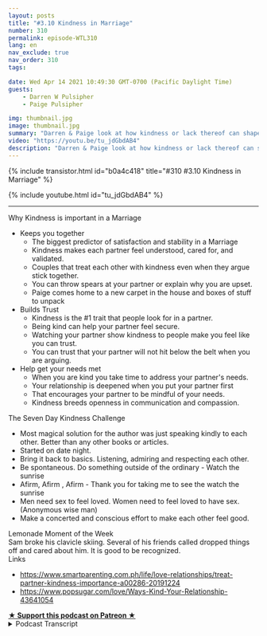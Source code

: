 ```yaml
---
layout: posts
title: "#3.10 Kindness in Marriage"
number: 310
permalink: episode-WTL310
lang: en
nav_exclude: true
nav_order: 310
tags:

date: Wed Apr 14 2021 10:49:30 GMT-0700 (Pacific Daylight Time)
guests:
    - Darren W Pulsipher
    - Paige Pulsipher

img: thumbnail.jpg
image: thumbnail.jpg
summary: "Darren & Paige look at how kindness or lack thereof can shape a marriage relationship. It does not mean that they don't have disagreements, but they show how kindness can still be a part of everything."
video: "https://youtu.be/tu_jdGbdAB4"
description: "Darren & Paige look at how kindness or lack thereof can shape a marriage relationship. It does not mean that they don't have disagreements, but they show how kindness can still be a part of everything."
---
```


<div>
{% include transistor.html id="b0a4c418" title="#310 #3.10 Kindness in Marriage" %}

{% include youtube.html id="tu_jdGbdAB4" %}
</div>

---

<html><head></head><body><div>Why Kindness is important in a Marriage</div><ul><li>Keeps you together<ul><li>The biggest predictor of satisfaction and stability in a Marriage</li><li>Kindness makes each partner feel understood, cared for, and validated.</li><li>Couples that treat each other with kindness even when they argue stick together.</li><li>You can throw spears at your partner or explain why you are upset.</li><li>Paige comes home to a new carpet in the house and boxes of stuff to unpack</li></ul></li><li>Builds Trust<ul><li>Kindness is the #1 trait that people look for in a partner.</li><li>Being kind can help your partner feel secure.</li><li>Watching your partner show kindness to people make you feel like you can trust.</li><li>You can trust that your partner will not hit below the belt when you are arguing.&nbsp;</li></ul></li><li>Help get your needs met<ul><li>When you are kind you take time to address your partner's needs.</li><li>Your relationship is deepened when you put your partner first&nbsp;</li><li>That encourages your partner to be mindful of your needs.</li><li>Kindness breeds openness in communication and compassion.</li></ul></li></ul><div>The Seven Day Kindness Challenge</div><ul><li>Most magical solution for the author was just speaking kindly to each other. Better than any other books or articles.</li><li>Started on date night.&nbsp;</li><li>Bring it back to basics. Listening, admiring and respecting each other.</li><li>Be spontaneous. Do something outside of the ordinary - Watch the sunrise</li><li>Afirm, Afirm , Afirm - Thank you for taking me to see the watch the sunrise</li><li>Men need sex to feel loved. Women need to feel loved to have sex. (Anonymous wise man)</li><li>Make a concerted and conscious effort to make each other feel good.</li></ul><div>Lemonade Moment of the Week</div><div>Sam broke his clavicle skiing. Several of his friends called dropped things off and cared about him. It is good to be recognized.</div><div>Links</div><ul><li><a href="https://www.smartparenting.com.ph/life/love-relationships/treat-partner-kindness-importance-a00286-20191224">https://www.smartparenting.com.ph/life/love-relationships/treat-partner-kindness-importance-a00286-20191224</a></li><li><a href="https://www.popsugar.com/love/Ways-Kind-Your-Relationship-43641054">https://www.popsugar.com/love/Ways-Kind-Your-Relationship-43641054</a></li></ul>
<strong>
  <a href="https://www.patreon.com/wheresthelemonade" target="_donate" rel="payment" title="★ Support this podcast on Patreon ★">★ Support this podcast on Patreon ★</a>
</strong></body></html>

<details>
<summary> Podcast Transcript </summary>

<p></p>

</details>
